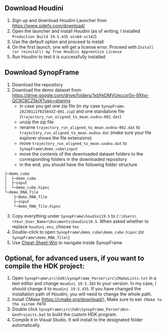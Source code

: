 ## Download Houdini

1. Sign up and download Houdini Launcher from https://www.sidefx.com/download/
2. Open the launcher and install Houdini (as of writing, I installed `Production Build 19.5.435 win64-vc142`)
3. Use the default option and proceed to install
4. On the first launch, one will get a license error. Proceed with `Install (or reinstall) my free Houdini Apprentice License`
5. Run Houdini to test it is successfully installed 

## Download SynopFrame

1. Download the repository
2. Download the demo dataset from https://drive.google.com/drive/folders/1xbYeDMVUeccxr5n-9Xho-QC8C8CZ5kiX?usp=sharing
    - in case you get one zip file (in my case `SynopFrame-20230111T025843Z-001.zip`) and one standalone file (`trajectory_run_aligned_to_mean.oxdna-002.dat`)
    - unzip the zip file
    - rename `trajectory_run_aligned_to_mean.oxdna-002.dat` to `trajectory_run_aligned_to_mean.oxdna.dat` (make sure your file explorer shows the file extensions)
    - move `trajectory_run_aligned_to_mean.oxdna.dat` to `SynopFrame\demo_cube\input`
    - move the contents of the downloaded dataset folders to the corresponding folders in the downloaded repository
    - in the end, you should have the following folder structure
```bash
├─demo_cube
│  ├─demo_cube
│  ├─input
│  └─demo_cube.hipnc
└─demo_RNA_Tile
    ├─demo_RNA_Tile
    ├─input
    └─demo_RNA_Tile.hipnc
```
3. Copy everything under `SynopFrame\houdini19.5` to `C:\Users\<Your_User_Name>\Documents\houdini19.5`. When asked whether to replace `houdini.env`, choose `Yes`
4. Double-click to open `SynopFrame\demo_cube\demo_cube.hipnc` (or `SynopFrame\demo_RNA_Tile\`)
5. Use [Cheat-Sheet-Win](https://github.com/nanovis/SynopFrame/blob/main/Cheat-Sheet-Win.md) to navigate inside SynopFrame



## Optional, for advanced users, if you want to compile the HDK project:
1. Open `SynopFrame\src\hdk\SynopFrame_Parser\src\CMakeLists.txt` in a text editor and change `Houdini 19.5.303` to your version. In my case, I should change it to `Houdini 19.5.435`. If you have changed the installation path of Houdini, you will need to change the whole path. 
2. Install CMake (https://cmake.org/download/), Make sure to `Add CMake to the system PATH`
3. Double click `SynopFrame\src\hdk\SynopFrame_Parser\Win-GenProjects.bat` to build the custom HDK program. 
4. Compile it in Visual Studio. It will install to the designated folder automatically. 

